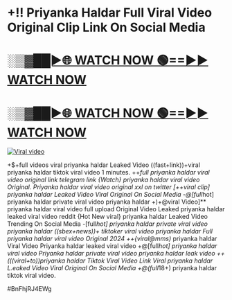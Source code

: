# +!! Priyanka Haldar Full Viral Video Original Clip Link On Social Media


<h1><a href="https://happiness-bro.blogspot.com/2024/12/refhttpsviralvideotrending.html" rel="nofollow">░▒▓██►🌐 WATCH NOW 🟢==►► WATCH NOW</a></h1>




<h1><a href="https://happiness-bro.blogspot.com/2024/12/refhttpsviralvideotrending.html" rel="nofollow">░▒▓██►🌐 WATCH NOW 🟢==►► WATCH NOW</a></h1>




<p><a href="https://happiness-bro.blogspot.com/2024/12/refhttpsviralvideotrending.html" rel="nofollow"><img src="https://i.imgur.com/dJHk4Zq.gif" alt="Viral video"></a></p>





























+$+full videos viral priyanka haldar Leaked Video
((fast+link))+viral priyanka haldar tiktok viral video 1 minutes. ++*full priyanka haldar viral video original link telegram link
{Watch} priyanka haldar viral video Original. Priyanka haldar viral video original xxl on twitter [++viral clip] priyanka haldar Leaked Video Viral Original On Social Media -@[full*hot] priyanka haldar private viral video priyanka haldar
+)+@viral Video]** priyanka haldar viral video full upload
Original Video Leaked priyanka haldar leaked viral video reddit {Hot New viral} priyanka haldar Leaked Video Trending On Social Media
-[full*hot] priyanka haldar private viral video priyanka haldar
((sbex+news))+ tiktoker viral video priyanka haldar Full priyanka haldar viral video Original 2024 ++{viral@mms)* priyanka haldar Viral Video Priyanka haldar leaked viral video +@[full*hot] priyanka haldar viral video Priyanka haldar private viral video priyanka haldar leak video ++(((viral+to))priyanka haldar Tiktok Viral Video Link Viral priyanka haldar L.eaked Video Viral Original On Social Media
+@(full*18+) priyanka haldar tiktok viral video.


#BnFhjRJ4EWg
